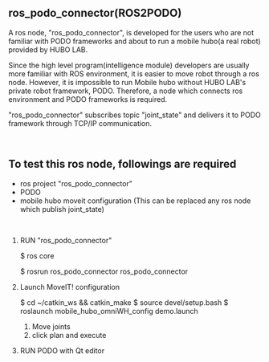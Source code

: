 ## ros_podo_connector(ROS2PODO)

A ros node, "ros_podo_connector", is developed for the users who are not familiar with PODO frameworks and about to run a mobile hubo(a real robot) provided by HUBO LAB.

Since the high level program(intelligence module) developers are usually more familiar with ROS environment, it is easier to move robot through a ros node. However, it is impossible to run Mobile hubo without HUBO LAB's private robot framework, PODO. Therefore, a node which connects ros environment and PODO frameworks is required.

"ros_podo_connector" subscribes topic "joint_state" and delivers it to PODO framework through TCP/IP communication.

</br>

## To test this ros node, followings are required

* ros project "ros_podo_connector"
* PODO
* mobile hubo moveit configuration (This can be replaced any ros node which publish joint_state) 

</br>

1. RUN "ros_podo_connector"

   $ ros core
 
   $ rosrun ros_podo_connector ros_podo_connector

2. Launch MoveIT! configuration

   $ cd ~/catkin_ws && catkin_make
   $ source devel/setup.bash
   $ roslaunch mobile_hubo_omniWH_config demo.launch
   1) Move joints
   2) click plan and execute
   
   
3. RUN PODO with Qt editor
